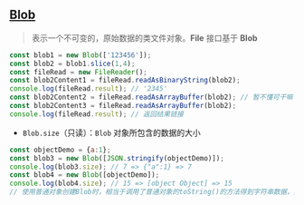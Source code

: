 ## [Blob](https://developer.mozilla.org/zh-CN/docs/Web/API/Blob)
>   表示一个不可变的，原始数据的类文件对象。**File** 接口基于 **Blob**

```javascript
const blob1 = new Blob(['123456']);
const blob2 = blob1.slice(1,4);
const fileRead = new FileReader();
const blob2Content1 = fileRead.readAsBinaryString(blob2); 
console.log(fileRead.result); // '2345'
const blob2Content2 = fileRead.readAsArrayBuffer(blob2); // 暂不懂可干嘛
const blob2Content3 = fileRead.readAsArrayBuffer(blob2);
console.log(fileRead.result); // 返回结果链接
```

- `Blob.size`（只读）：`Blob` 对象所包含的数据的大小
```javascript
const objectDemo = {a:1};
const blob3 = new Blob([JSON.stringify(objectDemo)]);
console.log(blob3.size); // 7 => {"a":1} => 7
const blob4 = new Blob([objectDemo]);
console.log(blob4.size); // 15 => [object Object] => 15
// 使用普通对象创建Blob时，相当于调用了普通对象的toString()的方法得到字符串数据，然后在创建Blob
```
